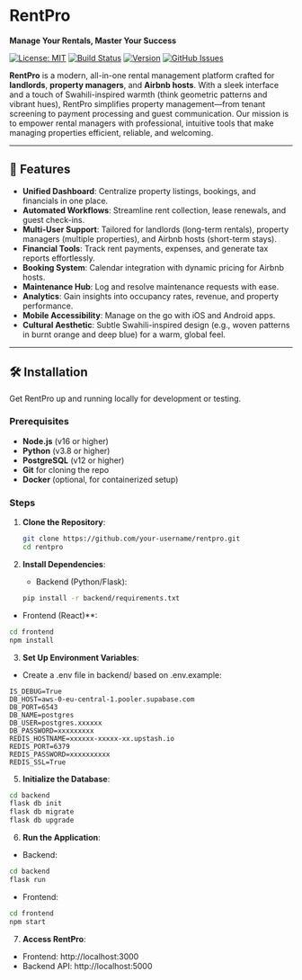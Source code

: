 # RentPro

**Manage Your Rentals, Master Your Success**

[![License: MIT](https://img.shields.io/badge/License-MIT-blue.svg)](https://opensource.org/licenses/MIT)
[![Build Status](https://img.shields.io/badge/build-passing-brightgreen.svg)]()
[![Version](https://img.shields.io/badge/version-1.0.0-orange.svg)]()
[![GitHub Issues](https://img.shields.io/github/issues/your-username/rentpro.svg)](https://github.com/your-username/rentpro/issues)

**RentPro** is a modern, all-in-one rental management platform crafted for **landlords**, **property managers**, and **Airbnb hosts**. With a sleek interface and a touch of Swahili-inspired warmth (think geometric patterns and vibrant hues), RentPro simplifies property management—from tenant screening to payment processing and guest communication. Our mission is to empower rental managers with professional, intuitive tools that make managing properties efficient, reliable, and welcoming.

---

## 🚀 Features

- **Unified Dashboard**: Centralize property listings, bookings, and financials in one place.
- **Automated Workflows**: Streamline rent collection, lease renewals, and guest check-ins.
- **Multi-User Support**: Tailored for landlords (long-term rentals), property managers (multiple properties), and Airbnb hosts (short-term stays).
- **Financial Tools**: Track rent payments, expenses, and generate tax reports effortlessly.
- **Booking System**: Calendar integration with dynamic pricing for Airbnb hosts.
- **Maintenance Hub**: Log and resolve maintenance requests with ease.
- **Analytics**: Gain insights into occupancy rates, revenue, and property performance.
- **Mobile Accessibility**: Manage on the go with iOS and Android apps.
- **Cultural Aesthetic**: Subtle Swahili-inspired design (e.g., woven patterns in burnt orange and deep blue) for a warm, global feel.

---

## 🛠 Installation

Get RentPro up and running locally for development or testing.

### Prerequisites
- **Node.js** (v16 or higher)
- **Python** (v3.8 or higher)
- **PostgreSQL** (v12 or higher)
- **Git** for cloning the repo
- **Docker** (optional, for containerized setup)

### Steps
1. **Clone the Repository**:
   ```bash
   git clone https://github.com/your-username/rentpro.git
   cd rentpro
   ```

2. **Install Dependencies**:
   - Backend (Python/Flask):
   ```bash
   pip install -r backend/requirements.txt
   ```

  - Frontend (React)**:
  ```bash
  cd frontend
  npm install
  ```

3. **Set Up Environment Variables**:
  - Create a .env file in backend/ based on .env.example:
  ```env
  IS_DEBUG=True
  DB_HOST=aws-0-eu-central-1.pooler.supabase.com
  DB_PORT=6543
  DB_NAME=postgres
  DB_USER=postgres.xxxxxx
  DB_PASSWORD=xxxxxxxxx
  REDIS_HOSTNAME=xxxxxx-xxxxx-xx.upstash.io
  REDIS_PORT=6379
  REDIS_PASSWORD=xxxxxxxxxx
  REDIS_SSL=True
  ```

5. **Initialize the Database**:
  ```bash
  cd backend
  flask db init
  flask db migrate
  flask db upgrade
 ```

6. **Run the Application**:
 - Backend:
  ```bash
  cd backend
  flask run
 ```

 - Frontend:
  ```bash
  cd frontend
  npm start
 ```

7. **Access RentPro**:
 - Frontend: http://localhost:3000
 - Backend API: http://localhost:5000
